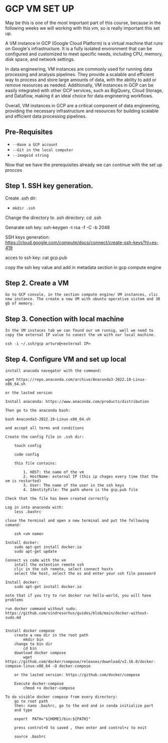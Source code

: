 # GCP VM SET UP

May be this is one of the most important part of this course, because in the following weeks we will working with this vm, so is really important this set up. 

A VM instance in GCP (Google Cloud Platform) is a virtual machine that runs on Google's infrastructure. It is a fully isolated environment that can be configured and customized to meet specific needs, including CPU, memory, disk space, and network settings.

In data engineering, VM instances are commonly used for running data processing and analysis pipelines. They provide a scalable and efficient way to process and store large amounts of data, with the ability to add or remove resources as needed. Additionally, VM instances in GCP can be easily integrated with other GCP services, such as BigQuery, Cloud Storage, and Dataflow, making it an ideal choice for data engineering workflows.

Overall, VM instances in GCP are a critical component of data engineering, providing the necessary infrastructure and resources for building scalable and efficient data processing pipelines.

## Pre-Requisites
- `--Have a GCP account`
- `--Git in the local computer`
- `--imageid string`

Now that we have the prerequisites already we can continue with the set up procces

## Step 1. SSH key generation.

Create .ssh dir: 
- `mkdir .ssh` 

Change the directory to .ssh directory: 
cd .ssh

Genarate ssh key: 
ssh-keygen -t rsa -f <filename> -C <yourname> -b 2048

SSH keys generation: https://cloud.google.com/compute/docs/connect/create-ssh-keys?hl=es-419

acces to ssh key: cat gcp.pub

copy the ssh key value and add in metadata section in gcp compute engine


## Step 2. Create a VM 

    Go to GCP console, in the section compute engine/ VM instances, clic new instance. The create a new VM with ubuntu operative sistem and 30 gb of memory.

## Step 3. Conection with local machine
    In the VM instaces tab we can found our vm runnig, well we need to copy the external IP value to conect the vm with our local machine.

    ssh -i ~/.ssh/gcp arturo@<external IP>

## Step 4. Configure VM and set up local    

    install anacoda navegator with the command:

    wget https://repo.anaconda.com/archive/Anaconda3-2022.10-Linux-x86_64.sh

    or the lasted version

    Install anaconda: https://www.anaconda.com/products/distribution

    Then go to the anaconda bash:

    bash Anaconda3-2022.10-Linux-x86_64.sh

    and accept all terms and conditions

    Create the config file in .ssh dir:

        touch config

        code config

        this file contains:
            
            1. HOST: the name of the vm 
            2. HostName: external IP (this ip chages every time that the vm is restarted)
            3. User: The name of the user in the ssh keys
            4. IdentityFile: The path where is the gcp.pub file
    
    Check that the file has been created correctly

    Log in into anaconda with:
        less .bashrc
    
    close the terminal and open a new terminal and put the following comand:

        ssh <vm name>

    Install docker:
        sudo apt-get install docker.io
        sudo apt-get update

    Connect vs code with the vm
        intall the extention remote ssh
        clic in the ssh remote, select connect hosts 
        select the host, select the os and enter your ssh file password

    Install docker:
        sudo apt-get install docker.io

    note that if you try to run docker run hello-world, you will have problems 

    run docker command without sudo: https://github.com/sindresorhus/guides/blob/main/docker-without-sudo.md
    

    Install docker compose
        create a new dir in the root path
            mkdir bin
        change to bin dir
            cd bin
        download docker compose 
            wget https://github.com/docker/compose/releases/download/v2.16.0/docker-compose-linux-x86_64 -O docker-compose

        or the lasted version: https://github.com/docker/compose

        Execute docker-compose
            chmod +x docker-compose
        
    To do visible docker compose from every directory:
        go to root path
        then: nano .bashrc, go to the end and in conda initialize part 
        and type

        export  PATH="${HOME}/bin:${PATH}"

        press control+O to saved , then enter and control+z to exit
    
        source .bashrc







    














    